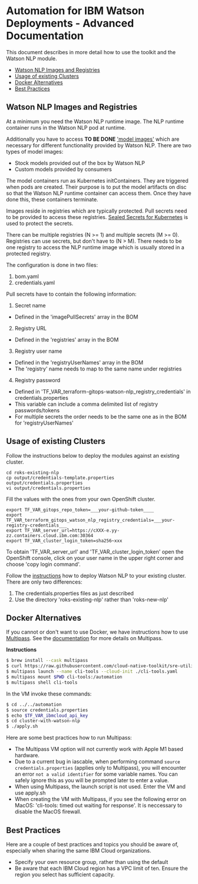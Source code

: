 # Automation for IBM Watson Deployments - Advanced Documentation

This document describes in more detail how to use the toolkit and the Watson NLP module.

* [Watson NLP Images and Registries](#watson-nlp-images-and-registries)
* [Usage of existing Clusters](#usage-of-existing-clusters)
* [Docker Alternatives](#docker-alternatives)
* [Best Practices](#best-practices)


## Watson NLP Images and Registries

At a minimum you need the Watson NLP runtime image. The NLP runtime container runs in the Watson NLP pod at runtime.

Additionally you have to access **TO BE DONE** ['model images'](https://ibmdocs-test.mybluemix.net/docs/en/watson-libraries?topic=home-working-nlp-models) which are necessary for different functionality provided by Watson NLP. There are two types of model images:

* Stock models provided out of the box by Watson NLP
* Custom models provided by consumers

The model containers run as Kubernetes initContainers. They are triggered when pods are created. Their purpose is to put the model artifacts on disc so that the Watson NLP runtime container can access them. Once they have done this, these containers terminate.

Images reside in registries which are typically protected. Pull secrets need to be provided to access these registries. [Sealed Secrets for Kubernetes](https://github.com/bitnami-labs/sealed-secrets) is used to protect the secrets.

There can be multiple registries (N >= 1) and multiple secrets (M >= 0). Registries can use secrets, but don't have to (N > M). There needs to be one registry to access the NLP runtime image which is usually stored in a protected registry.

The configuration is done in two files:

1. bom.yaml
2. credentials.yaml

Pull secrets have to contain the following information: 

1. Secret name 
  * Defined in the 'imagePullSecrets' array in the BOM 
2. Registry URL
  * Defined in the 'registries' array in the BOM
3. Registry user name
  * Defined in the 'registryUserNames' array in the BOM
  * The 'registry' name needs to map to the same name under registries 
4. Registry password 
  * Defined in 'TF_VAR_terraform-gitops-watson-nlp_registry_credentials' in credentials.properties 
  * This variable can include a comma delimited list of registry passwords/tokens
  * For multiple secrets the order needs to be the same one as in the BOM for 'registryUserNames' 


## Usage of existing Clusters

Follow the instructions below to deploy the modules against an existing cluster.

```
cd roks-existing-nlp
cp output/credentials-template.properties output/credentials.properties
vi output/credentials.properties
```

Fill the values with the ones from your own OpenShift cluster.

```
export TF_VAR_gitops_repo_token=___your-github-token____
export TF_VAR_terraform_gitops_watson_nlp_registry_credentials=___your-registry-credentials___
export TF_VAR_server_url=https://cXXX-e.yy-zz.containers.cloud.ibm.com:30364
export TF_VAR_cluster_login_token=sha256~xxx
```

To obtain 'TF_VAR_server_url' and 'TF_VAR_cluster_login_token' open the OpenShift console, click on your user name in the upper right corner and choose 'copy login command'.

Follow the [instructions](../README.md#instructions) how to deploy Watson NLP to your existing cluster. There are only two differences:

1. The credentials.properties files as just described
2. Use the directory 'roks-existing-nlp' rather than 'roks-new-nlp'


## Docker Alternatives

If you cannot or don't want to use Docker, we have instructions how to use [Multipass](https://multipass.run/). See the [documentation](https://github.com/cloud-native-toolkit/automation-solutions/blob/main/common-files/RUNTIMES.md) for more details on Multipass.

**Instructions**

```sh
$ brew install --cask multipass
$ curl https://raw.githubusercontent.com/cloud-native-toolkit/sre-utilities/main/cloud-init/cli-tools.yaml --output cli-tools.yaml
$ multipass launch --name cli-tools --cloud-init ./cli-tools.yaml
$ multipass mount $PWD cli-tools:/automation
$ multipass shell cli-tools
```

In the VM invoke these commands:

```sh
$ cd ../../automation
$ source credentials.properties
$ echo $TF_VAR_ibmcloud_api_key
$ cd cluster-with-watson-nlp 
$ ./apply.sh
```

Here are some best practices how to run Multipass:

* The Multipass VM option will not currently work with Apple M1 based hardware.
* Due to a current bug in iascable, when performing command `source credentials.properties` (applies only to Multipass), you will encounter an error `not a valid identifier` for some variable names. You can safely ignore this as you will be prompted later to enter a value.
* When using Multipass, the launch script is not used.  Enter the VM and use apply.sh
* When creating the VM with Multipass, if you see the following error on MacOS: 'cli-tools: timed out waiting for response'. It is neccessary to disable the MacOS firewall. 


## Best Practices

Here are a couple of best practices and topics you should be aware of, especially when sharing the same IBM Cloud organizations.

* Specify your own resource group, rather than using the default
* Be aware that each IBM Cloud region has a VPC limit of ten. Ensure the region you select has sufficient capacity.
